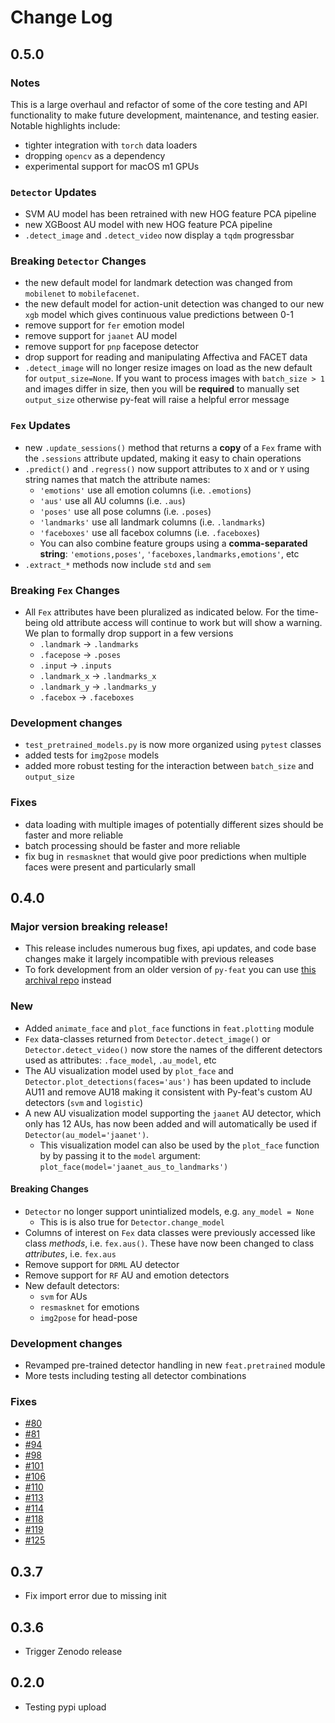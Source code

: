 # Change Log

## 0.5.0

### Notes

This is a large overhaul and refactor of some of the core testing and API functionality to make future development, maintenance, and testing easier. Notable highlights include:
- tighter integration with `torch` data loaders
- dropping `opencv` as a dependency
- experimental support for macOS m1 GPUs

### `Detector` Updates
- SVM AU model has been retrained with new HOG feature PCA pipeline
- new XGBoost AU model with new HOG feature PCA pipeline
- `.detect_image` and `.detect_video` now display a `tqdm` progressbar

### Breaking `Detector` Changes

- the new default model for landmark detection was changed from `mobilenet` to `mobilefacenet`. 
- the new default model for action-unit detection was changed to our new `xgb` model which gives continuous value predictions between 0-1
- remove support for `fer` emotion model
- remove support for `jaanet` AU model
- remove support for `pnp` facepose detector
- drop support for reading and manipulating Affectiva and FACET data
- `.detect_image` will no longer resize images on load as the new default for `output_size=None`. If you want to process images with `batch_size > 1` and images differ in size, then you will be **required** to manually set `output_size` otherwise py-feat will raise a helpful error message

### `Fex` Updates

- new `.update_sessions()` method that returns a **copy** of a `Fex` frame with the `.sessions` attribute updated, making it easy to chain operations
- `.predict()` and `.regress()` now support attributes to `X` and or `Y` using string names that match the attribute names:
  - `'emotions'` use all emotion columns (i.e. `.emotions`)
  - `'aus'` use all AU columns (i.e. `.aus`)
  - `'poses'` use all pose columns (i.e. `.poses`)
  - `'landmarks'` use all landmark columns (i.e. `.landmarks`)
  - `'faceboxes'` use all facebox columns (i.e. `.faceboxes`)
  - You can also combine feature groups using a **comma-separated string**: `'emotions,poses'`, `'faceboxes,landmarks,emotions'`, etc
- `.extract_*` methods now include `std` and `sem`
  

### Breaking `Fex` Changes

- All `Fex` attributes have been pluralized as indicated below. For the time-being old attribute access will continue to work but will show a warning. We plan to formally drop support in a few versions
    - `.landmark` -> `.landmarks` 
    - `.facepose` -> `.poses`
    - `.input` -> `.inputs`
    - `.landmark_x` -> `.landmarks_x`
    - `.landmark_y` -> `.landmarks_y`
    - `.facebox` -> `.faceboxes`

### Development changes

- `test_pretrained_models.py` is now more organized using `pytest` classes
- added tests for `img2pose` models
- added more robust testing for the interaction between `batch_size` and `output_size`


### Fixes
- data loading with multiple images of potentially different sizes should be faster and more reliable
- batch processing should be faster and more reliable
- fix bug in `resmasknet` that would give poor predictions when multiple faces were present and particularly small

## 0.4.0

### Major version breaking release!
- This release includes numerous bug fixes, api updates, and code base changes make it largely incompatible with previous releases
- To fork development from an older version of `py-feat` you can use [this archival repo](https://github.com/cosanlab/py-feat-archive) instead

### New
- Added `animate_face` and `plot_face` functions in `feat.plotting` module
- `Fex` data-classes returned from `Detector.detect_image()` or `Detector.detect_video()` now store the names of the different detectors used as attributes: `.face_model`, `.au_model`, etc
- The AU visualization model used by `plot_face` and `Detector.plot_detections(faces='aus')` has been updated to include AU11 and remove AU18 making it consistent with Py-feat's custom AU detectors (`svm` and `logistic`)
- A new AU visualization model supporting the `jaanet` AU detector, which only has 12 AUs, has now been added and will automatically be used if `Detector(au_model='jaanet')`. 
    - This visualization model can also be used by the `plot_face` function by by passing it to the `model` argument: `plot_face(model='jaanet_aus_to_landmarks')`

#### Breaking Changes
- `Detector` no longer support unintialized models, e.g. `any_model = None`
    - This is is also true for `Detector.change_model`
- Columns of interest on `Fex` data classes were previously accessed like class *methods*, i.e. `fex.aus()`. These have now been changed to class *attributes*, i.e. `fex.aus`
- Remove support for `DRML` AU detector
- Remove support for `RF` AU and emotion detectors
- New default detectors:
    - `svm` for AUs
    - `resmasknet` for emotions
    - `img2pose` for head-pose

### Development changes
- Revamped pre-trained detector handling in new `feat.pretrained` module
- More tests including testing all detector combinations

### Fixes
- [#80](https://github.com/cosanlab/py-feat/issues/80)
- [#81](https://github.com/cosanlab/py-feat/issues/81)
- [#94](https://github.com/cosanlab/py-feat/issues/94)
- [#98](https://github.com/cosanlab/py-feat/issues/98)
- [#101](https://github.com/cosanlab/py-feat/issues/101)
- [#106](https://github.com/cosanlab/py-feat/issues/106)
- [#110](https://github.com/cosanlab/py-feat/issues/110)
- [#113](https://github.com/cosanlab/py-feat/issues/113)
- [#114](https://github.com/cosanlab/py-feat/issues/114)
- [#118](https://github.com/cosanlab/py-feat/issues/118)
- [#119](https://github.com/cosanlab/py-feat/issues/119)
- [#125](https://github.com/cosanlab/py-feat/issues/125)


## 0.3.7
- Fix import error due to missing init

## 0.3.6
- Trigger Zenodo release

## 0.2.0
- Testing pypi upload